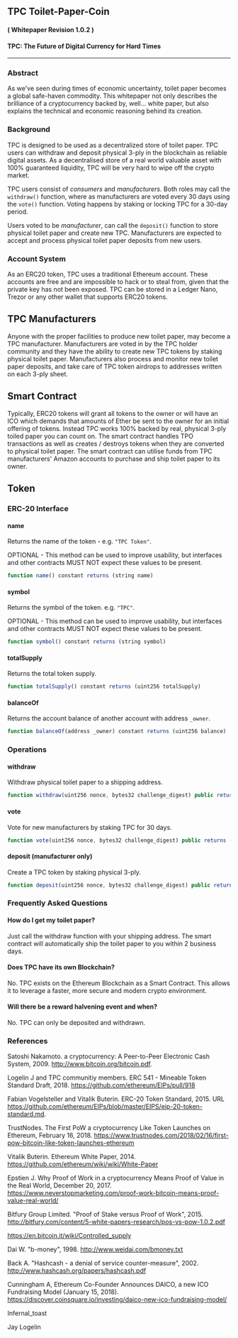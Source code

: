## TPC Toilet-Paper-Coin

#### ( Whitepaper Revision 1.0.2 )

#### TPC: The Future of Digital Currency for Hard Times
-------------------------------

### Abstract
As we've seen during times of economic uncertainty, toilet paper becomes a global safe-haven commodity. This whitepaper not only describes the brilliance of a cryptocurrency backed by, well... white paper, but also explains the technical and economic reasoning behind its creation.

### Background
TPC is designed to be used as a decentralized store of toilet paper. TPC users can withdraw and deposit physical 3-ply in the blockchain as reliable digital assets. As a decentralised store of a real world valuable asset with 100% guaranteed liquidity, TPC will be very hard to wipe off the crypto market.

TPC users consist of *consumers* and *manufacturers*. Both roles may call the `withdraw()` function, where as manufacturers are voted every 30 days using the `vote()` function. Voting happens by staking or locking TPC for a 30-day period.

Users voted to be *manufacturer*, can call the `deposit()` function to store physical toilet paper and create new TPC. Manufacturers are expected to accept and process physical toilet paper deposits from new users.

### Account System

As an ERC20 token, TPC uses a traditional Ethereum account. These accounts are free and are impossible to hack or to steal from, given that the private key has not been exposed.  TPC can be stored in a Ledger Nano, Trezor or any other wallet that supports ERC20 tokens.

## TPC Manufacturers

Anyone with the proper facilities to produce new toilet paper, may become a TPC manufacturer. Manufacturers are voted in by the TPC holder community and they have the ability to create new TPC tokens by staking physical toilet paper. Manufacturers also process and monitor new toilet paper deposits, and take care of TPC token airdrops to addresses written on each 3-ply sheet.

## Smart Contract

Typically, ERC20 tokens will grant all tokens to the owner or will have an ICO which demands that amounts of Ether be sent to the owner for an initial offering of tokens. Instead TPC works 100% backed by real, physical 3-ply toiled paper you can count on. The smart contract handles TPO transactions as well as creates / destroys tokens when they are converted to physical toilet paper. The smart contract can utilise funds from TPC manufacturers' Amazon accounts to purchase and ship toilet paper to its owner.

## Token
### ERC-20 Interface
#### name

Returns the name of the token - e.g. `"TPC Token"`.

OPTIONAL - This method can be used to improve usability,
but interfaces and other contracts MUST NOT expect these values to be present.

``` js
function name() constant returns (string name)
```

#### symbol

Returns the symbol of the token. e.g. `"TPC"`.

OPTIONAL - This method can be used to improve usability,
but interfaces and other contracts MUST NOT expect these values to be present.

``` js
function symbol() constant returns (string symbol)
```

#### totalSupply

Returns the total token supply.

``` js
function totalSupply() constant returns (uint256 totalSupply)
```

#### balanceOf

Returns the account balance of another account with address `_owner`.

``` js
function balanceOf(address _owner) constant returns (uint256 balance)
```

### Operations


#### withdraw

Withdraw physical toilet paper to a shipping address.

``` js
function withdraw(uint256 nonce, bytes32 challenge_digest) public returns (bool success)
```

#### vote

Vote for new manufacturers by staking TPC for 30 days.

``` js
function vote(uint256 nonce, bytes32 challenge_digest) public returns (bool success)
```

#### deposit (manufacturer only)

Create a TPC token by staking physical 3-ply.

``` js
function deposit(uint256 nonce, bytes32 challenge_digest) public returns (bool success)
```

### Frequently Asked Questions

#### How do I get my toilet paper?

Just call the withdraw function with your shipping address. The smart contract will automatically ship the toilet paper to you within 2 business days.

#### Does TPC have its own Blockchain?

No. TPC exists on the Ethereum Blockchain as a Smart Contract. This allows it to leverage a faster, more secure and modern crypto environment.

#### Will there be a reward halvening event and when?

No. TPC can only be deposited and withdrawn.

### References

Satoshi Nakamoto. a cryptocurrency: A Peer-to-Peer Electronic Cash System, 2009. http://www.bitcoin.org/bitcoin.pdf.

Logelin J and TPC communitiy members. ERC 541 - Mineable Token Standard Draft, 2018. https://github.com/ethereum/EIPs/pull/918

Fabian Vogelsteller and Vitalik Buterin. ERC-20 Token Standard, 2015. URL https://github.com/ethereum/EIPs/blob/master/EIPS/eip-20-token-standard.md.

TrustNodes. The First PoW a cryptocurrency Like Token Launches on Ethereum, February 16, 2018. https://www.trustnodes.com/2018/02/16/first-pow-bitcoin-like-token-launches-ethereum

Vitalik Buterin. Ethereum White Paper, 2014. https://github.com/ethereum/wiki/wiki/White-Paper

Epstien J. Why Proof of Work in a cryptocurrency Means Proof of Value in the Real World, December 20, 2017. https://www.neverstopmarketing.com/proof-work-bitcoin-means-proof-value-real-world/

Bitfury Group Limited. "Proof of Stake versus Proof of Work", 2015. http://bitfury.com/content/5-white-papers-research/pos-vs-pow-1.0.2.pdf

https://en.bitcoin.it/wiki/Controlled_supply

Dai W. "b-money", 1998. http://www.weidai.com/bmoney.txt

Back A. "Hashcash - a denial of service counter-measure", 2002. http://www.hashcash.org/papers/hashcash.pdf

Cunningham A, Ethereum Co-Founder Announces DAICO, a new ICO Fundraising Model (January 15, 2018). https://discover.coinsquare.io/investing/daico-new-ico-fundraising-model/

Infernal_toast

Jay Logelin
